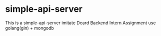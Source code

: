 # simple-api-server
This is a simple-api-server imitate Dcard Backend Intern Assignment
use golang(gin) + mongodb
